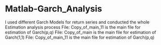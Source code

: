 # Matlab-Garch_Analysis
I used different Garch Models for return series and conducted the whole Estimation analysis process
File: Copy_of_main_11 is the main file for estimation of Garch(p,q)
File: Copy_of_main is the main file for estimation of Garch(1,1)
File: Copy_of_main_11 is the main file for estimation of Garch(p,q)
